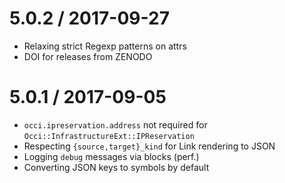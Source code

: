 
5.0.2 / 2017-09-27
==================

  * Relaxing strict Regexp patterns on attrs
  * DOI for releases from ZENODO

5.0.1 / 2017-09-05
==================

  * `occi.ipreservation.address` not required for `Occi::InfrastructureExt::IPReservation`
  * Respecting `{source,target}_kind` for Link rendering to JSON
  * Logging `debug` messages via blocks (perf.)
  * Converting JSON keys to symbols by default
